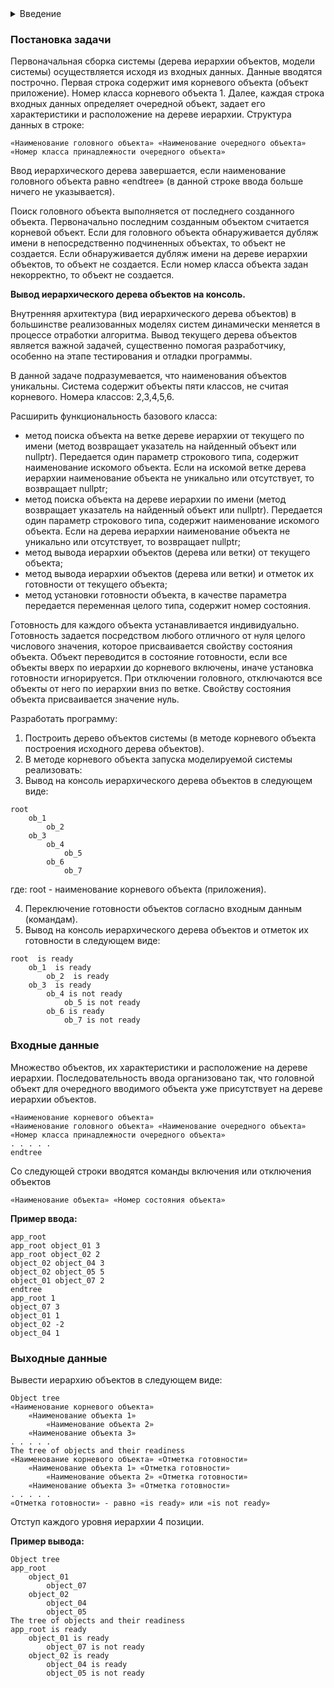 <details>
<summary>Введение</summary>

Для обработки определенного множества вершин древовидного графа, используется рекурсивный алгоритм обхода. Будем использовать версию данного алгоритма, которая работает от заданной вершины графа. В таком случае, алгоритм обойдет вершины ветки древовидного графа от заданной вершины. Если заданная вершина корневая, то алгоритм обойдет все вершины графа. Приведем шаблон кода реализации метода, который реализует данный алгоритм относительно текущего объекта:
  
```c++
void cl_base :: tree_traversal ( )
{
    // фрагмент кода обработки очередного объекта
    . . . . .
    for ( auto p_subordinate_object : subordinate_objects )   // цикл по подчиненным объектам
    {
        p_subordinate_object -> tree_traversal ( );           // рекурсивный вызов
    }
}
```
  Естественно, в зависимости от назначения обхода, у метода могут быть параметры. Используя этот шаблон можно реализовать метод вывода дерева иерархии объектов, обозначив вложенность посредством сдвигов наименований объектов.

Пример вывода на консоль дерева иерархии объектов.
  
```
root
    ob_1
        ob_2
    ob_3
        ob_4
            ob_5
        ob_6
            ob_7
```
  
Для анализа текущей иерархической структуры системы в целом или определенной ветки, необходимо иметь возможность его отображения (распечатки, вывода на экран) в форме приемлемой для простой интерпретации.

Для анализа состояния системы и ее элементов, необходимо иметь возможность вывести эту информацию (распечатать, вывести на экран) в форме приемлемой для простой интерпретации.
</details>

### Постановка задачи
Первоначальная сборка системы (дерева иерархии объектов, модели системы) осуществляется исходя из входных данных. Данные вводятся построчно. Первая строка содержит имя корневого объекта (объект приложение). Номер класса корневого объекта 1. Далее, каждая строка входных данных определяет очередной объект, задает его характеристики и расположение на дереве иерархии. Структура данных в строке:

```
«Наименование головного объекта» «Наименование очередного объекта» «Номер класса принадлежности очередного объекта»
```

Ввод иерархического дерева завершается, если наименование головного объекта равно «endtree» (в данной строке ввода больше ничего не указывается).

Поиск головного объекта выполняется от последнего созданного объекта. Первоначально последним созданным объектом считается корневой объект. Если для головного объекта обнаруживается дубляж имени в непосредственно подчиненных объектах, то объект не создается. Если обнаруживается дубляж имени на дереве иерархии объектов, то объект не создается. Если номер класса объекта задан некорректно, то объект не создается.

**Вывод иерархического дерева объектов на консоль.**

Внутренняя архитектура (вид иерархического дерева объектов) в большинстве реализованных моделях систем динамически меняется в процессе отработки алгоритма. Вывод текущего дерева объектов является важной задачей, существенно помогая разработчику, особенно на этапе тестирования и отладки программы.

В данной задаче подразумевается, что наименования объектов уникальны. Система содержит объекты пяти классов, не считая корневого. Номера классов: 2,3,4,5,6.

Расширить функциональность базового класса:
- метод поиска объекта на ветке дереве иерархии от текущего по имени (метод возвращает указатель на найденный объект или nullptr). Передается один параметр строкового типа, содержит наименование искомого объекта. Если на искомой ветке дерева иерархии наименование объекта не уникально или отсутствует, то возвращает nullptr;
- метод поиска объекта на дереве иерархии по имени (метод возвращает указатель на найденный объект или nullptr). Передается один параметр строкового типа, содержит наименование искомого объекта. Если на дерева иерархии наименование объекта не уникально или отсутствует, то возвращает nullptr;
- метод вывода иерархии объектов (дерева или ветки) от текущего объекта;
- метод вывода иерархии объектов (дерева или ветки) и отметок их готовности от текущего объекта;
- метод установки готовности объекта, в качестве параметра передается переменная целого типа, содержит номер состояния.

Готовность для каждого объекта устанавливается индивидуально. Готовность задается посредством любого отличного от нуля целого числового значения, которое присваивается свойству состояния объекта. Объект переводится в состояние готовности, если все объекты вверх по иерархии до корневого включены, иначе установка готовности игнорируется. При отключении головного, отключаются все объекты от него по иерархии вниз по ветке. Свойству состояния объекта присваивается значение нуль.

Разработать программу:

1. Построить дерево объектов системы (в методе корневого объекта построения исходного дерева объектов).
2. В методе корневого объекта запуска моделируемой системы реализовать:
3. Вывод на консоль иерархического дерева объектов в следующем виде:

```
root
    ob_1
        ob_2
    ob_3
        ob_4
            ob_5
        ob_6
            ob_7
```

где: root - наименование корневого объекта (приложения).

4. Переключение готовности объектов согласно входным данным (командам).
5. Вывод на консоль иерархического дерева объектов и отметок их готовности в следующем виде:

```
root  is ready
    ob_1  is ready
        ob_2  is ready
    ob_3  is ready
        ob_4 is not ready
            ob_5 is not ready
        ob_6 is ready
            ob_7 is not ready​
```

### Входные данные
Множество объектов, их характеристики и расположение на дереве иерархии. Последовательность ввода организовано так, что головной объект для очередного вводимого объекта уже присутствует на дереве иерархии объектов.

```
«Наименование корневого объекта»
«Наименование головного объекта» «Наименование очередного объекта» «Номер класса принадлежности очередного объекта»
. . . . .
endtree​
```

Со следующей строки вводятся команды включения или отключения объектов

```
«Наименование объекта» «Номер состояния объекта»
```

**Пример ввода:**

```
app_root
app_root object_01 3
app_root object_02 2
object_02 object_04 3
object_02 object_05 5
object_01 object_07 2
endtree
app_root 1
object_07 3
object_01 1
object_02 -2
object_04 1
```

### Выходные данные
Вывести иерархию объектов в следующем виде:

```
Object tree
«Наименование корневого объекта»
    «Наименование объекта 1»
        «Наименование объекта 2»
    «Наименование объекта 3»
. . . . .
The tree of objects and their readiness
«Наименование корневого объекта» «Отметка готовности»
    «Наименование объекта 1» «Отметка готовности»
        «Наименование объекта 2» «Отметка готовности»
    «Наименование объекта 3» «Отметка готовности»
. . . . .
«Отметка готовности» - равно «is ready» или «is not ready»
```

Отступ каждого уровня иерархии 4 позиции.

**Пример вывода:**

```
Object tree
app_root
    object_01
        object_07
    object_02
        object_04
        object_05
The tree of objects and their readiness
app_root is ready
    object_01 is ready
        object_07 is not ready
    object_02 is ready
        object_04 is ready
        object_05 is not ready
```
